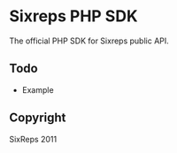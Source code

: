 # Sixreps PHP SDK

The official PHP SDK for Sixreps public API.

## Todo

* Example

## Copyright

SixReps 2011
